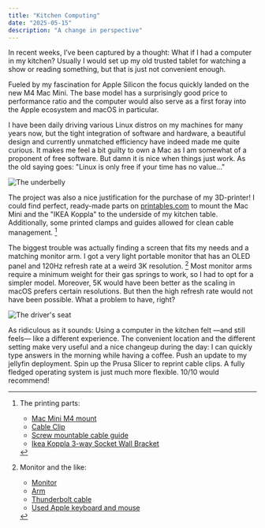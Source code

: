 ```yaml
---
title: "Kitchen Computing"
date: "2025-05-15"
description: "A change in perspective"
---
```


In recent weeks, I’ve been captured by a thought: What if I had a computer in my kitchen? Usually I would set up my old trusted tablet for watching a show or reading something, but that is just not convenient enough.

<!--more-->

Fueled by my fascination for Apple Silicon the focus quickly landed on the new M4 Mac Mini. The base model has a surprisingly good price to performance ratio and the computer would also serve as a first foray into the Apple ecosystem and macOS in particular.

I have been daily driving various Linux distros on my machines for many years now, but the tight integration of software and hardware, a beautiful design and currently unmatched efficiency have indeed made me quite curious. It makes me feel a bit guilty to own a Mac as I am somewhat of a proponent of free software. But damn it is nice when things just work. As the old saying goes: "Linux is only free if your time has no value..."

![The underbelly](/kitchen_computer_underbelly.jpg)

The project was also a nice justification for the purchase of my 3D-printer! I could find perfect, ready-made parts on [printables.com](https://www.printables.com/) to mount the Mac Mini and the "IKEA Koppla" to the underside of my kitchen table. Additionally, some printed clamps and guides allowed for clean cable management. [^0]

The biggest trouble was actually finding a screen that fits my needs and a matching monitor arm. I got a very light portable monitor that has an OLED panel and 120Hz refresh rate at a weird 3K resolution. [^1] Most monitor arms require a minimum weight for their gas springs to work, so I had to opt for a simpler model. Moreover, 5K would have been better as the scaling in macOS prefers certain resolutions. But then the high refresh rate would not have been possible. What a problem to have, right?

![The driver's seat](/kitchen_computer_driver_seat_pov.jpg)

As ridiculous as it sounds: Using a computer in the kitchen felt —and still feels— like a different experience. The convenient location and the different setting make very useful and a nice changeup during the day: I can quickly type answers in the morning while having a coffee. Push an update to my jellyfin deployment. Spin up the Prusa Slicer to reprint cable clips. A fully fledged operating system is just much more flexible. 10/10 would recommend!

[^0]: The printing parts:

    - [Mac Mini M4 mount](https://www.printables.com/model/1069708-mac-mini-m4-mount)
    - [Cable Clip](https://www.printables.com/model/250391-cable-clip)
    - [Screw mountable cable guide](https://www.printables.com/model/653309-klamma-screw-mountable-remix)
    - [Ikea Koppla 3-way Socket Wall Bracket](https://www.printables.com/model/115966-ikea-koppla-3-way-socket-wall-bracket)

[^1]: Monitor and the like:

    - [Monitor](https://www.amazon.de/dp/B0DHCRHJ4P?ref=ppx_yo2ov_dt_b_fed_asin_title&th=1)
    - [Arm](https://www.amazon.de/dp/B00IAM404W?ref=ppx_yo2ov_dt_b_fed_asin_title&th=1)
    - [Thunderbolt cable](https://www.amazon.de/dp/B0C7TH28VL?ref=ppx_yo2ov_dt_b_fed_asin_title&th=1)
    - [Used Apple keyboard and mouse](https://www.bf-laptops-notebooks.com/kategorie/zubehor/)
